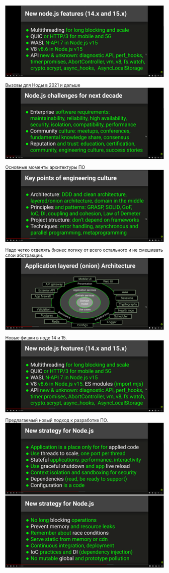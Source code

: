 ![img.png](img.png)

Вызовы для Ноды в 2021 и дальше
![img_1.png](img_1.png)

Основные моменты архитектуры ПО
![img_2.png](img_2.png)

Надо четко отделять бизнес логику от всего остального и не смешивать слои абстракции.
![img_3.png](img_3.png)

Новые фишки в ноде 14 и 15.
![img_4.png](img_4.png)

Предлагаемый новый подход к разработке ПО.
![img_5.png](img_5.png)
![img_6.png](img_6.png)